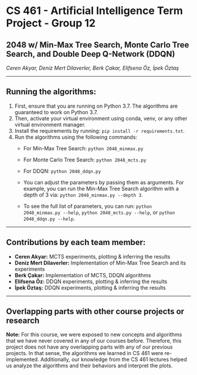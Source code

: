 # CS 461 - Artificial Intelligence Term Project - Group 12

## 2048 w/ Min-Max Tree Search, Monte Carlo Tree Search, and Double Deep Q-Network (DDQN)

_Ceren Akyar, Deniz Mert Dilaverler, Berk Çakar, Elifsena Öz, İpek Öztaş_

---

## Running the algorithms:

1. First, ensure that you are running on Python 3.7. The algorithms are guaranteed to work on Python 3.7.
2. Then, activate your virtual environment using conda, venv, or any other virtual environment manager.
3. Install the requirements by running: `pip install -r requirements.txt`.
4. Run the algorithms using the following commands:
   - For Min-Max Tree Search: `python 2048_minmax.py`
   - For Monte Carlo Tree Search: `python 2048_mcts.py`
   - For DDQN: `python 2048_ddqn.py`

   - You can adjust the parameters by passing them as arguments. For example, you can run the Min-Max Tree Search algorithm with a depth of 3 via: `python 2048_minmax.py --depth 3`.
   - To see the full list of parameters, you can run: `python 2048_minmax.py --help`, `python 2048_mcts.py --help`, or `python 2048_ddqn.py --help`.

---

## Contributions by each team member:

- **Ceren Akyar:** MCTS experiments, plotting & inferring the results
- **Deniz Mert Dilaverler:** Implementation of Min-Max Tree Search and its experiments
- **Berk Çakar:** Implementation of MCTS, DDQN algorithms
- **Elifsena Öz:** DDQN experiments, plotting & inferring the results
- **İpek Öztaş:** DDQN experiments, plotting & inferring the results

---

## Overlapping parts with other course projects or research

**Note:** For this course, we were exposed to new concepts and algorithms that we have never covered in any of our courses before. Therefore, this project does not have any overlapping parts with any of our previous projects. In that sense, the algorithms we learned in CS 461 were re-implemented. Additionally, our knowledge from the CS 461 lectures helped us analyze the algorithms and their behaviors and interpret the plots.
